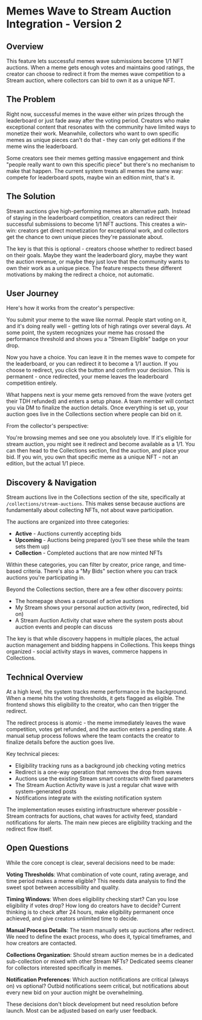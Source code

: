 # Memes Wave to Stream Auction Integration - Version 2

## Overview

This feature lets successful memes wave submissions become 1/1 NFT auctions. When a meme gets enough votes and maintains good ratings, the creator can choose to redirect it from the memes wave competition to a Stream auction, where collectors can bid to own it as a unique NFT.

## The Problem

Right now, successful memes in the wave either win prizes through the leaderboard or just fade away after the voting period. Creators who make exceptional content that resonates with the community have limited ways to monetize their work. Meanwhile, collectors who want to own specific memes as unique pieces can't do that - they can only get editions if the meme wins the leaderboard.

Some creators see their memes getting massive engagement and think "people really want to own this specific piece" but there's no mechanism to make that happen. The current system treats all memes the same way: compete for leaderboard spots, maybe win an edition mint, that's it.

## The Solution

Stream auctions give high-performing memes an alternative path. Instead of staying in the leaderboard competition, creators can redirect their successful submissions to become 1/1 NFT auctions. This creates a win-win: creators get direct monetization for exceptional work, and collectors get the chance to own unique pieces they're passionate about.

The key is that this is optional - creators choose whether to redirect based on their goals. Maybe they want the leaderboard glory, maybe they want the auction revenue, or maybe they just love that the community wants to own their work as a unique piece. The feature respects these different motivations by making the redirect a choice, not automatic.

## User Journey

Here's how it works from the creator's perspective:

You submit your meme to the wave like normal. People start voting on it, and it's doing really well - getting lots of high ratings over several days. At some point, the system recognizes your meme has crossed the performance threshold and shows you a "Stream Eligible" badge on your drop.

Now you have a choice. You can leave it in the memes wave to compete for the leaderboard, or you can redirect it to become a 1/1 auction. If you choose to redirect, you click the button and confirm your decision. This is permanent - once redirected, your meme leaves the leaderboard competition entirely.

What happens next is your meme gets removed from the wave (voters get their TDH refunded) and enters a setup phase. A team member will contact you via DM to finalize the auction details. Once everything is set up, your auction goes live in the Collections section where people can bid on it.

From the collector's perspective:

You're browsing memes and see one you absolutely love. If it's eligible for stream auction, you might see it redirect and become available as a 1/1. You can then head to the Collections section, find the auction, and place your bid. If you win, you own that specific meme as a unique NFT - not an edition, but the actual 1/1 piece.

## Discovery & Navigation

Stream auctions live in the Collections section of the site, specifically at `/collections/stream-auctions`. This makes sense because auctions are fundamentally about collecting NFTs, not about wave participation.

The auctions are organized into three categories:
- **Active** - Auctions currently accepting bids
- **Upcoming** - Auctions being prepared (you'll see these while the team sets them up)
- **Collection** - Completed auctions that are now minted NFTs

Within these categories, you can filter by creator, price range, and time-based criteria. There's also a "My Bids" section where you can track auctions you're participating in.

Beyond the Collections section, there are a few other discovery points:
- The homepage shows a carousel of active auctions
- My Stream shows your personal auction activity (won, redirected, bid on)
- A Stream Auction Activity chat wave where the system posts about auction events and people can discuss

The key is that while discovery happens in multiple places, the actual auction management and bidding happens in Collections. This keeps things organized - social activity stays in waves, commerce happens in Collections.

## Technical Overview

At a high level, the system tracks meme performance in the background. When a meme hits the voting thresholds, it gets flagged as eligible. The frontend shows this eligibility to the creator, who can then trigger the redirect.

The redirect process is atomic - the meme immediately leaves the wave competition, votes get refunded, and the auction enters a pending state. A manual setup process follows where the team contacts the creator to finalize details before the auction goes live.

Key technical pieces:
- Eligibility tracking runs as a background job checking voting metrics
- Redirect is a one-way operation that removes the drop from waves
- Auctions use the existing Stream smart contracts with fixed parameters
- The Stream Auction Activity wave is just a regular chat wave with system-generated posts
- Notifications integrate with the existing notification system

The implementation reuses existing infrastructure wherever possible - Stream contracts for auctions, chat waves for activity feed, standard notifications for alerts. The main new pieces are eligibility tracking and the redirect flow itself.

## Open Questions

While the core concept is clear, several decisions need to be made:

**Voting Thresholds**: What combination of vote count, rating average, and time period makes a meme eligible? This needs data analysis to find the sweet spot between accessibility and quality.

**Timing Windows**: When does eligibility checking start? Can you lose eligibility if votes drop? How long do creators have to decide? Current thinking is to check after 24 hours, make eligibility permanent once achieved, and give creators unlimited time to decide.

**Manual Process Details**: The team manually sets up auctions after redirect. We need to define the exact process, who does it, typical timeframes, and how creators are contacted.

**Collections Organization**: Should stream auction memes be in a dedicated sub-collection or mixed with other Stream NFTs? Dedicated seems cleaner for collectors interested specifically in memes.

**Notification Preferences**: Which auction notifications are critical (always on) vs optional? Outbid notifications seem critical, but notifications about every new bid on your auction might be overwhelming.

These decisions don't block development but need resolution before launch. Most can be adjusted based on early user feedback.
